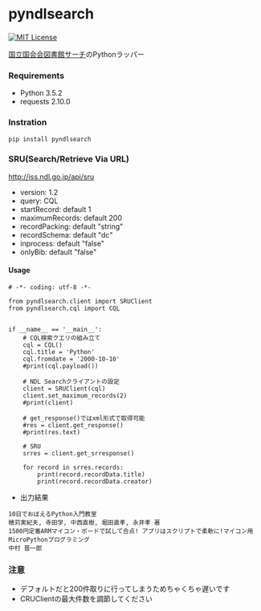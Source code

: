 # pyndlsearch
[![MIT License](http://img.shields.io/badge/license-MIT-blue.svg?style=flat)](LICENSE)　　

[国立国会会図書館サーチ](http://iss.ndl.go.jp/information/api/)のPythonラッパー  

### Requirements
- Python 3.5.2
- requests 2.10.0

### Instration

```
pip install pyndlsearch
```

### SRU(Search/Retrieve Via URL)
http://iss.ndl.go.jp/api/sru
- version: 1.2
- query: CQL
- startRecord: default 1
- maximumRecords: default 200
- recordPacking: default "string"
- recordSchema: default "dc"
- inprocess: default "false"
- onlyBib: default "false"

#### Usage

```python:sample
# -*- coding: utf-8 -*-

from pyndlsearch.client import SRUClient
from pyndlsearch.cql import CQL


if __name__ == '__main__':
    # CQL検索クエリの組み立て
    cql = CQL()
    cql.title = 'Python'
    cql.fromdate = '2000-10-10'
    #print(cql.payload())

    # NDL Searchクライアントの設定
    client = SRUClient(cql)
    client.set_maximum_records(2)
    #print(client)
    
    # get_response()ではxml形式で取得可能
    #res = client.get_response()
    #print(res.text)

    # SRU
    srres = client.get_srresponse()

    for record in srres.records:
        print(record.recordData.title)
        print(record.recordData.creator)

```

- 出力結果

```
10日でおぼえるPython入門教室
穂苅実紀夫, 寺田学, 中西直樹, 堀田直孝, 永井孝 著
1500円定番ARMマイコン・ボードで試して合点! アプリはスクリプトで柔軟に!マイコン用MicroPythonプログラミング
中村 晋一郎
```

### 注意
- デフォルトだと200件取りに行ってしまうためちゃくちゃ遅いです
- CRUClientの最大件数を調節してください
